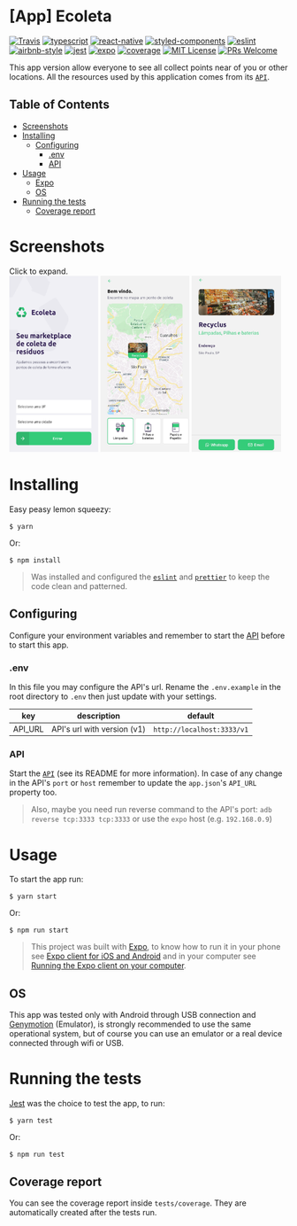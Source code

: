 # [App] Ecoleta
[![Travis](https://img.shields.io/travis/com/DiegoVictor/ecoleta-app?logo=travis&style=flat-square)](https://app.travis-ci.com/github/DiegoVictor/ecoleta-app)
[![typescript](https://img.shields.io/badge/typescript-4.0.5-3178c6?style=flat-square&logo=typescript)](https://www.typescriptlang.org/)
[![react-native](https://img.shields.io/badge/react--native-0.63.2-61dafb?style=flat-square&logo=react)](https://reactnative.dev/)
[![styled-components](https://img.shields.io/badge/styled_components-5.2.0-db7b86?style=flat-square&logo=styled-components)](https://styled-components.com/)
[![eslint](https://img.shields.io/badge/eslint-6.8.0-4b32c3?style=flat-square&logo=eslint)](https://eslint.org/)
[![airbnb-style](https://flat.badgen.net/badge/style-guide/airbnb/ff5a5f?icon=airbnb)](https://github.com/airbnb/javascript)
[![jest](https://img.shields.io/badge/jest-25.5.4-brightgreen?style=flat-square&logo=jest)](https://jestjs.io/)
[![expo](https://img.shields.io/badge/expo-40.0.0-000000?style=flat-square&logo=expo)](https://expo.io/)
[![coverage](https://img.shields.io/codecov/c/gh/DiegoVictor/ecoleta-app?logo=codecov&style=flat-square)](https://codecov.io/gh/DiegoVictor/ecoleta-app)
[![MIT License](https://img.shields.io/badge/license-MIT-green?style=flat-square)](https://github.com/DiegoVictor/ecoleta-app/blob/main/LICENSE)
[![PRs Welcome](https://img.shields.io/badge/PRs-welcome-brightgreen.svg?style=flat-square)](http://makeapullrequest.com)


This app version allow everyone to see all collect points near of you or other locations. All the resources used by this application comes from its [`API`](https://github.com/DiegoVictor/ecoleta-api).

## Table of Contents
* [Screenshots](#screenshots)
* [Installing](#installing)
  * [Configuring](#configuring)
    * [.env](#env)
    * [API](#api)
* [Usage](#usage)
  * [Expo](#expo)
  * [OS](#os)
* [Running the tests](#running-the-tests)
  * [Coverage report](#coverage-report)

# Screenshots
Click to expand.<br>
<img src="https://raw.githubusercontent.com/DiegoVictor/ecoleta-app/main/screenshots/home.png" width="32%">
<img src="https://raw.githubusercontent.com/DiegoVictor/ecoleta-app/main/screenshots/points.jpg" width="32%">
<img src="https://raw.githubusercontent.com/DiegoVictor/ecoleta-app/main/screenshots/detail.jpg" width="32%">

# Installing
Easy peasy lemon squeezy:
```
$ yarn
```
Or:
```
$ npm install
```
> Was installed and configured the [`eslint`](https://eslint.org/) and [`prettier`](https://prettier.io/) to keep the code clean and patterned.

## Configuring
Configure your environment variables and remember to start the [API](https://github.com/DiegoVictor/ecoleta-api) before to start this app.

### .env
In this file you may configure the API's url. Rename the `.env.example` in the root directory to `.env` then just update with your settings.

key|description|default
---|---|---
API_URL|API's url with version (v1)|`http://localhost:3333/v1`

### API
Start the [`API`](https://github.com/DiegoVictor/ecoleta-api) (see its README for more information). In case of any change in the API's `port` or `host` remember to update the `app.json`'s `API_URL` property too.
> Also, maybe you need run reverse command to the API's port: `adb reverse tcp:3333 tcp:3333` or use the `expo` host (e.g. `192.168.0.9`)

# Usage
To start the app run:
```
$ yarn start
```
Or:
```
$ npm run start
```
> This project was built with [Expo](https://expo.io), to know how to run it in your phone see [Expo client for iOS and Android](https://docs.expo.io/versions/v37.0.0/get-started/installation/#2-mobile-app-expo-client-for-ios) and in your computer see [Running the Expo client on your computer](https://docs.expo.io/versions/v37.0.0/get-started/installation/#running-the-expo-client-on-your-computer).

## OS
This app was tested only with Android through USB connection and [Genymotion](https://www.genymotion.com/) (Emulator), is strongly recommended to use the same operational system, but of course you can use an emulator or a real device connected through wifi or USB.

# Running the tests
[Jest](https://jestjs.io/) was the choice to test the app, to run:
```
$ yarn test
```
Or:
```
$ npm run test
```

## Coverage report
You can see the coverage report inside `tests/coverage`. They are automatically created after the tests run.
